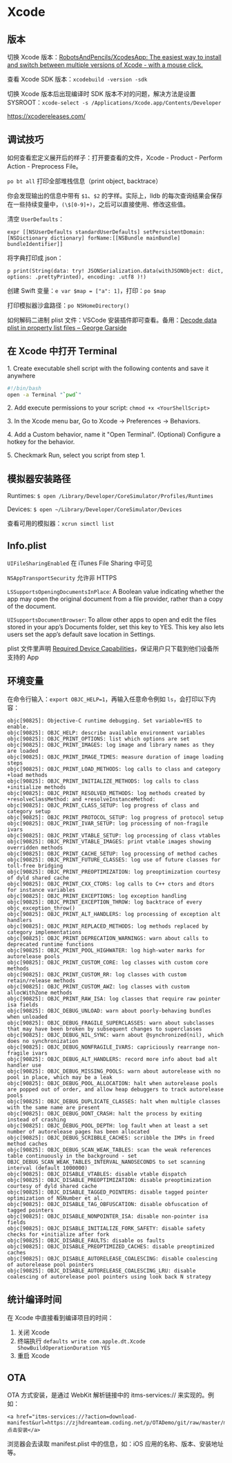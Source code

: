 # Xcode

## 版本

切换 Xcode 版本：[RobotsAndPencils/XcodesApp: The easiest way to install and switch between multiple versions of Xcode - with a mouse click.](https://github.com/RobotsAndPencils/XcodesApp)

查看 Xcode SDK 版本：`xcodebuild -version -sdk`

切换 Xcode 版本后出现编译时 SDK 版本不对的问题，解决方法是设置 SYSROOT：`xcode-select -s /Applications/Xcode.app/Contents/Developer`

<https://xcodereleases.com/>

## 调试技巧

如何查看宏定义展开后的样子：打开要查看的文件，Xcode - Product - Perform Action - Preprocess File。

`po bt all` 打印全部堆栈信息（print object, backtrace）

你会发现输出的信息中带有 `$1`、`$2` 的字样。实际上，lldb 的每次查询结果会保存在一些持续变量中，`(\$[0-9]+)`，之后可以直接使用、修改这些值。

清空 `UserDefaults`：

```
expr [[NSUserDefaults standardUserDefaults] setPersistentDomain:[NSDictionary dictionary] forName:[[NSBundle mainBundle] bundleIdentifier]]
```

将字典打印成 json：

```
p print(String(data: try! JSONSerialization.data(withJSONObject: dict, options: .prettyPrinted), encoding: .utf8 )!)
```

创建 Swift 变量：`e var $map = ["a": 1]`，打印：`po $map`

打印模拟器沙盒路径：`po NSHomeDirectory()`

如何解码二进制 plist 文件：VSCode 安装插件即可查看。备用：[Decode data plist in property list files – George Garside](https://georgegarside.com/blog/macos/decode-data-plist/)

## 在 Xcode 中打开 Terminal

1\. Create executable shell script with the following contents and save it anywhere

```bash
#!/bin/bash
open -a Terminal "`pwd`"
```

2\. Add execute permissions to your script: `chmod +x <YourShellScript>`

3\. In the Xcode menu bar, Go to Xcode -> Preferences -> Behaviors.

4\. Add a Custom behavior, name it "Open Terminal". (Optional) Configure a hotkey for the behavior.

5\. Checkmark Run, select you script from step 1.

## 模拟器安装路径

Runtimes: `$ open /Library/Developer/CoreSimulator/Profiles/Runtimes`

Devices: `$ open ~/Library/Developer/CoreSimulator/Devices`

查看可用的模拟器：`xcrun simctl list`

## Info.plist

`UIFileSharingEnabled` 在 iTunes File Sharing 中可见

`NSAppTransportSecurity` 允许非 HTTPS

`LSSupportsOpeningDocumentsInPlace`: A Boolean value indicating whether the app may open the original document from a file provider, rather than a copy of the document.

`UISupportsDocumentBrowser`: To allow other apps to open and edit the files stored in your app’s Documents folder, set this key to YES. This key also lets users set the app’s default save location in Settings.

plist 文件里声明 [Required Device Capabilities](https://developer.apple.com/support/required-device-capabilities/)，保证用户只下载到他们设备所支持的 App

## 环境变量

在命令行输入：`export OBJC_HELP=1`，再输入任意命令例如 `ls`，会打印以下内容：

```log
objc[90825]: Objective-C runtime debugging. Set variable=YES to enable.
objc[90825]: OBJC_HELP: describe available environment variables
objc[90825]: OBJC_PRINT_OPTIONS: list which options are set
objc[90825]: OBJC_PRINT_IMAGES: log image and library names as they are loaded
objc[90825]: OBJC_PRINT_IMAGE_TIMES: measure duration of image loading steps
objc[90825]: OBJC_PRINT_LOAD_METHODS: log calls to class and category +load methods
objc[90825]: OBJC_PRINT_INITIALIZE_METHODS: log calls to class +initialize methods
objc[90825]: OBJC_PRINT_RESOLVED_METHODS: log methods created by +resolveClassMethod: and +resolveInstanceMethod:
objc[90825]: OBJC_PRINT_CLASS_SETUP: log progress of class and category setup
objc[90825]: OBJC_PRINT_PROTOCOL_SETUP: log progress of protocol setup
objc[90825]: OBJC_PRINT_IVAR_SETUP: log processing of non-fragile ivars
objc[90825]: OBJC_PRINT_VTABLE_SETUP: log processing of class vtables
objc[90825]: OBJC_PRINT_VTABLE_IMAGES: print vtable images showing overridden methods
objc[90825]: OBJC_PRINT_CACHE_SETUP: log processing of method caches
objc[90825]: OBJC_PRINT_FUTURE_CLASSES: log use of future classes for toll-free bridging
objc[90825]: OBJC_PRINT_PREOPTIMIZATION: log preoptimization courtesy of dyld shared cache
objc[90825]: OBJC_PRINT_CXX_CTORS: log calls to C++ ctors and dtors for instance variables
objc[90825]: OBJC_PRINT_EXCEPTIONS: log exception handling
objc[90825]: OBJC_PRINT_EXCEPTION_THROW: log backtrace of every objc_exception_throw()
objc[90825]: OBJC_PRINT_ALT_HANDLERS: log processing of exception alt handlers
objc[90825]: OBJC_PRINT_REPLACED_METHODS: log methods replaced by category implementations
objc[90825]: OBJC_PRINT_DEPRECATION_WARNINGS: warn about calls to deprecated runtime functions
objc[90825]: OBJC_PRINT_POOL_HIGHWATER: log high-water marks for autorelease pools
objc[90825]: OBJC_PRINT_CUSTOM_CORE: log classes with custom core methods
objc[90825]: OBJC_PRINT_CUSTOM_RR: log classes with custom retain/release methods
objc[90825]: OBJC_PRINT_CUSTOM_AWZ: log classes with custom allocWithZone methods
objc[90825]: OBJC_PRINT_RAW_ISA: log classes that require raw pointer isa fields
objc[90825]: OBJC_DEBUG_UNLOAD: warn about poorly-behaving bundles when unloaded
objc[90825]: OBJC_DEBUG_FRAGILE_SUPERCLASSES: warn about subclasses that may have been broken by subsequent changes to superclasses
objc[90825]: OBJC_DEBUG_NIL_SYNC: warn about @synchronized(nil), which does no synchronization
objc[90825]: OBJC_DEBUG_NONFRAGILE_IVARS: capriciously rearrange non-fragile ivars
objc[90825]: OBJC_DEBUG_ALT_HANDLERS: record more info about bad alt handler use
objc[90825]: OBJC_DEBUG_MISSING_POOLS: warn about autorelease with no pool in place, which may be a leak
objc[90825]: OBJC_DEBUG_POOL_ALLOCATION: halt when autorelease pools are popped out of order, and allow heap debuggers to track autorelease pools
objc[90825]: OBJC_DEBUG_DUPLICATE_CLASSES: halt when multiple classes with the same name are present
objc[90825]: OBJC_DEBUG_DONT_CRASH: halt the process by exiting instead of crashing
objc[90825]: OBJC_DEBUG_POOL_DEPTH: log fault when at least a set number of autorelease pages has been allocated
objc[90825]: OBJC_DEBUG_SCRIBBLE_CACHES: scribble the IMPs in freed method caches
objc[90825]: OBJC_DEBUG_SCAN_WEAK_TABLES: scan the weak references table continuously in the background - set OBJC_DEBUG_SCAN_WEAK_TABLES_INTERVAL_NANOSECONDS to set scanning interval (default 1000000)
objc[90825]: OBJC_DISABLE_VTABLES: disable vtable dispatch
objc[90825]: OBJC_DISABLE_PREOPTIMIZATION: disable preoptimization courtesy of dyld shared cache
objc[90825]: OBJC_DISABLE_TAGGED_POINTERS: disable tagged pointer optimization of NSNumber et al.
objc[90825]: OBJC_DISABLE_TAG_OBFUSCATION: disable obfuscation of tagged pointers
objc[90825]: OBJC_DISABLE_NONPOINTER_ISA: disable non-pointer isa fields
objc[90825]: OBJC_DISABLE_INITIALIZE_FORK_SAFETY: disable safety checks for +initialize after fork
objc[90825]: OBJC_DISABLE_FAULTS: disable os faults
objc[90825]: OBJC_DISABLE_PREOPTIMIZED_CACHES: disable preoptimized caches
objc[90825]: OBJC_DISABLE_AUTORELEASE_COALESCING: disable coalescing of autorelease pool pointers
objc[90825]: OBJC_DISABLE_AUTORELEASE_COALESCING_LRU: disable coalescing of autorelease pool pointers using look back N strategy
```

## 统计编译时间

在 Xcode 中直接看到编译项目的时间：

1. 关闭 Xcode
2. 终端执行 `defaults write com.apple.dt.Xcode ShowBuildOperationDuration YES`
3. 重启 Xcode

## OTA

OTA 方式安装，是通过 WebKit 解析链接中的 itms-services:// 来实现的。例如：

```
<a href="itms-services://?action=download-manifest&url=https://zjhdreamteam.coding.net/p/OTADemo/git/raw/master/manifest.plist">点击安装</a>
```

浏览器会去读取 manifest.plist 中的信息，如：iOS 应用的名称、版本、安装地址等。
